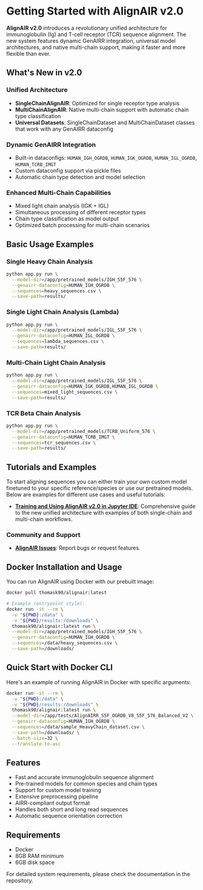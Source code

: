 # Getting Started with AlignAIR v2.0

**AlignAIR v2.0** introduces a revolutionary unified architecture for immunoglobulin (Ig) and T-cell receptor (TCR) sequence alignment. The new system features dynamic GenAIRR integration, universal model architectures, and native multi-chain support, making it faster and more flexible than ever.

## What's New in v2.0

### Unified Architecture
- **SingleChainAlignAIR**: Optimized for single receptor type analysis
- **MultiChainAlignAIR**: Native multi-chain support with automatic chain type classification
- **Universal Datasets**: SingleChainDataset and MultiChainDataset classes that work with any GenAIRR dataconfig

### Dynamic GenAIRR Integration
- Built-in dataconfigs: `HUMAN_IGH_OGRDB`, `HUMAN_IGK_OGRDB`, `HUMAN_IGL_OGRDB`, `HUMAN_TCRB_IMGT`
- Custom dataconfig support via pickle files
- Automatic chain type detection and model selection

### Enhanced Multi-Chain Capabilities
- Mixed light chain analysis (IGK + IGL)
- Simultaneous processing of different receptor types
- Chain type classification as model output
- Optimized batch processing for multi-chain scenarios

## Basic Usage Examples

### Single Heavy Chain Analysis
```bash
python app.py run \
  --model-dir=/app/pretrained_models/IGH_S5F_576 \
  --genairr-dataconfig=HUMAN_IGH_OGRDB \
  --sequences=heavy_sequences.csv \
  --save-path=results/
```

### Single Light Chain Analysis (Lambda)
```bash
python app.py run \
  --model-dir=/app/pretrained_models/IGL_S5F_576 \
  --genairr-dataconfig=HUMAN_IGL_OGRDB \
  --sequences=lambda_sequences.csv \
  --save-path=results/
```

### Multi-Chain Light Chain Analysis
```bash
python app.py run \
  --model-dir=/app/pretrained_models/IGL_S5F_576 \
  --genairr-dataconfig=HUMAN_IGK_OGRDB,HUMAN_IGL_OGRDB \
  --sequences=mixed_light_sequences.csv \
  --save-path=results/
```

### TCR Beta Chain Analysis
```bash
python app.py run \
  --model-dir=/app/pretrained_models/TCRB_Uniform_576 \
  --genairr-dataconfig=HUMAN_TCRB_IMGT \
  --sequences=tcr_sequences.csv \
  --save-path=results/
```

## Tutorials and Examples

To start aligning sequences you can either train your own custom model finetuned to your specific reference/species or use our pretrained models. Below are examples for different use cases and useful tutorials:

- **[Training and Using AlignAIR v2.0 in Jupyter IDE](tutorials/AlignAIR_On_Jupyter_Notebooks.ipynb)**: Comprehensive guide to the new unified architecture with examples of both single-chain and multi-chain workflows.

### Community and Support

- **[AlignAIR Issues](https://github.com/MuteJester/AlignAIR/issues)**: Report bugs or request features.

## Docker Installation and Usage

You can run AlignAIR using Docker with our prebuilt image:

```bash
docker pull thomask90/alignair:latest

# Example (entrypoint style):
docker run -it --rm \
  -v "${PWD}:/data" \
  -v "${PWD}/results:/downloads" \
  thomask90/alignair:latest run \
  --model-dir=/app/pretrained_models/IGH_S5F_576 \
  --genairr-dataconfig=HUMAN_IGH_OGRDB \
  --sequences=/data/heavy_sequences.csv \
  --save-path=/downloads/
```

## Quick Start with Docker CLI

Here's an example of running AlignAIR in Docker with specific arguments:

```bash
docker run -it --rm \
  -v "${PWD}:/data" \
  -v "${PWD}/results:/downloads" \
  thomask90/alignair:latest run \
  --model-dir=/app/tests/AlignAIRR_S5F_OGRDB_V8_S5F_576_Balanced_V2 \
  --genairr-dataconfig=HUMAN_IGH_OGRDB \
  --sequences=/data/sample_HeavyChain_dataset.csv \
  --save-path=/downloads/ \
  --batch-size=32 \
  --translate-to-asc
```

## Features

- Fast and accurate immunoglobulin sequence alignment
- Pre-trained models for common species and chain types
- Support for custom model training
- Extensive preprocessing pipeline
- AIRR-compliant output format
- Handles both short and long read sequences
- Automatic sequence orientation correction

## Requirements

- Docker
- 8GB RAM minimum
- 6GB disk space

For detailed system requirements, please check the documentation in the repository.
